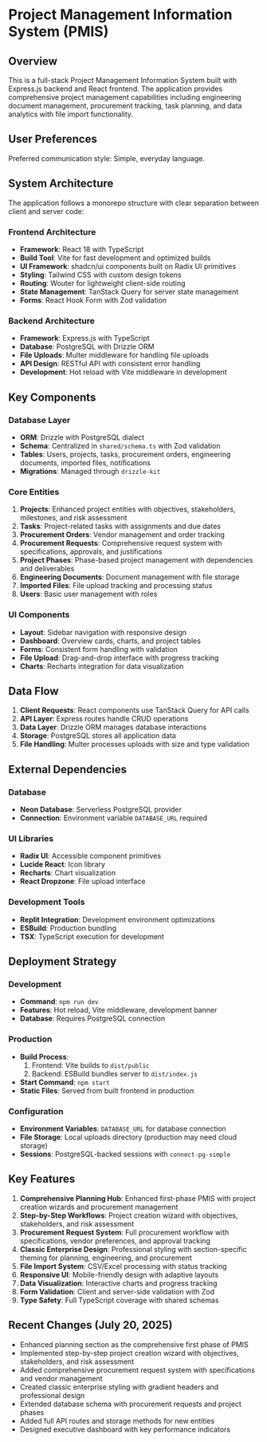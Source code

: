 # Project Management Information System (PMIS)

## Overview

This is a full-stack Project Management Information System built with Express.js backend and React frontend. The application provides comprehensive project management capabilities including engineering document management, procurement tracking, task planning, and data analytics with file import functionality.

## User Preferences

Preferred communication style: Simple, everyday language.

## System Architecture

The application follows a monorepo structure with clear separation between client and server code:

### Frontend Architecture
- **Framework**: React 18 with TypeScript
- **Build Tool**: Vite for fast development and optimized builds
- **UI Framework**: shadcn/ui components built on Radix UI primitives
- **Styling**: Tailwind CSS with custom design tokens
- **Routing**: Wouter for lightweight client-side routing
- **State Management**: TanStack Query for server state management
- **Forms**: React Hook Form with Zod validation

### Backend Architecture
- **Framework**: Express.js with TypeScript
- **Database**: PostgreSQL with Drizzle ORM
- **File Uploads**: Multer middleware for handling file uploads
- **API Design**: RESTful API with consistent error handling
- **Development**: Hot reload with Vite middleware in development

## Key Components

### Database Layer
- **ORM**: Drizzle with PostgreSQL dialect
- **Schema**: Centralized in `shared/schema.ts` with Zod validation
- **Tables**: Users, projects, tasks, procurement orders, engineering documents, imported files, notifications
- **Migrations**: Managed through `drizzle-kit`

### Core Entities
1. **Projects**: Enhanced project entities with objectives, stakeholders, milestones, and risk assessment
2. **Tasks**: Project-related tasks with assignments and due dates
3. **Procurement Orders**: Vendor management and order tracking
4. **Procurement Requests**: Comprehensive request system with specifications, approvals, and justifications
5. **Project Phases**: Phase-based project management with dependencies and deliverables
6. **Engineering Documents**: Document management with file storage
7. **Imported Files**: File upload tracking and processing status
8. **Users**: Basic user management with roles

### UI Components
- **Layout**: Sidebar navigation with responsive design
- **Dashboard**: Overview cards, charts, and project tables
- **Forms**: Consistent form handling with validation
- **File Upload**: Drag-and-drop interface with progress tracking
- **Charts**: Recharts integration for data visualization

## Data Flow

1. **Client Requests**: React components use TanStack Query for API calls
2. **API Layer**: Express routes handle CRUD operations
3. **Data Layer**: Drizzle ORM manages database interactions
4. **Storage**: PostgreSQL stores all application data
5. **File Handling**: Multer processes uploads with size and type validation

## External Dependencies

### Database
- **Neon Database**: Serverless PostgreSQL provider
- **Connection**: Environment variable `DATABASE_URL` required

### UI Libraries
- **Radix UI**: Accessible component primitives
- **Lucide React**: Icon library
- **Recharts**: Chart visualization
- **React Dropzone**: File upload interface

### Development Tools
- **Replit Integration**: Development environment optimizations
- **ESBuild**: Production bundling
- **TSX**: TypeScript execution for development

## Deployment Strategy

### Development
- **Command**: `npm run dev`
- **Features**: Hot reload, Vite middleware, development banner
- **Database**: Requires PostgreSQL connection

### Production
- **Build Process**: 
  1. Frontend: Vite builds to `dist/public`
  2. Backend: ESBuild bundles server to `dist/index.js`
- **Start Command**: `npm start`
- **Static Files**: Served from built frontend in production

### Configuration
- **Environment Variables**: `DATABASE_URL` for database connection
- **File Storage**: Local uploads directory (production may need cloud storage)
- **Sessions**: PostgreSQL-backed sessions with `connect-pg-simple`

## Key Features

1. **Comprehensive Planning Hub**: Enhanced first-phase PMIS with project creation wizards and procurement management
2. **Step-by-Step Workflows**: Project creation wizard with objectives, stakeholders, and risk assessment
3. **Procurement Request System**: Full procurement workflow with specifications, vendor preferences, and approval tracking  
4. **Classic Enterprise Design**: Professional styling with section-specific theming for planning, engineering, and procurement
5. **File Import System**: CSV/Excel processing with status tracking
6. **Responsive UI**: Mobile-friendly design with adaptive layouts
7. **Data Visualization**: Interactive charts and progress tracking
8. **Form Validation**: Client and server-side validation with Zod
9. **Type Safety**: Full TypeScript coverage with shared schemas

## Recent Changes (July 20, 2025)

- Enhanced planning section as the comprehensive first phase of PMIS
- Implemented step-by-step project creation wizard with objectives, stakeholders, and risk assessment
- Added comprehensive procurement request system with specifications and vendor management
- Created classic enterprise styling with gradient headers and professional design
- Extended database schema with procurement requests and project phases
- Added full API routes and storage methods for new entities
- Designed executive dashboard with key performance indicators